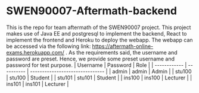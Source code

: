 # SWEN90007-Aftermath-backend

This is the repo for team aftermath of the SWEN90007 project. 
This project makes use of Java EE and postgresql to implement the backend, React to implement the frontend and Heroku to deploy the webapp. The webapp can be accessed via the following link: https://aftermath-online-exams.herokuapp.com/ .
As the requirements said, the username and password are preset. Hence, we provide some preset username and password for test purpose. 
| Username | Password | Role                         |
| ------------ | ---------- | ------------------------------- |
| admin     | admin     |  Admin    |
| stu100    | stu100    |  Student  |
| stu101    | stu101    |  Student  |
| ins100    | ins100    |  Lecturer |
| ins101    | ins101    |  Lecturer |
